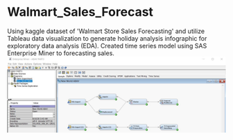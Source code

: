 # Walmart_Sales_Forecast
Using kaggle dataset of 'Walmart Store Sales Forecasting' and utilize Tableau data visualization to generate holiday analysis infographic for exploratory data analysis (EDA). Created time series model using SAS Enterprise Miner to forecasting sales.
<br>
![result](image/SAS_EM_Wamart_Sales.jpg)
